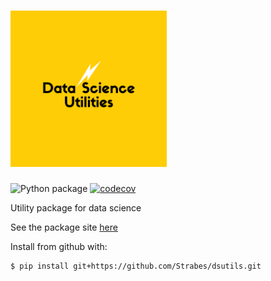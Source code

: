 # <img alt="dsutils" src="DataScienceUtilitiesLogo.png" height="250">

![Python package](https://github.com/Strabes/dsutils/workflows/Python%20package/badge.svg?branch=master)
[![codecov](https://codecov.io/gh/Strabes/dsutils/branch/master/graph/badge.svg?token=CA424HKG5U)](https://codecov.io/gh/Strabes/dsutils)

Utility package for data science

See the package site [here](https://dsutils.readthedocs.io/en/latest/)

Install from github with:

```
$ pip install git+https://github.com/Strabes/dsutils.git
```
